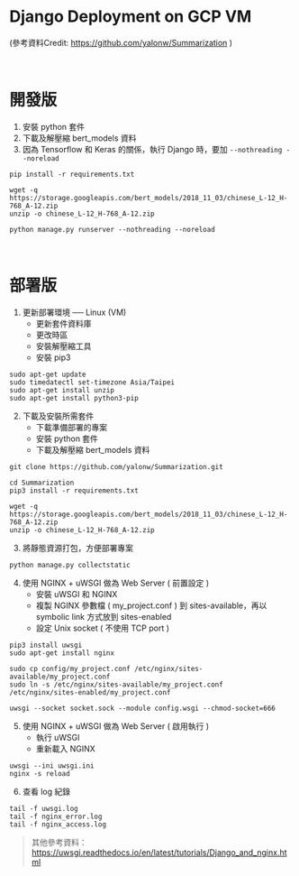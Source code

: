 # Django Deployment on GCP VM

(參考資料Credit: https://github.com/yalonw/Summarization )

<br>

# 開發版
1. 安裝 python 套件
1. 下載及解壓縮 bert_models 資料
1. 因為 Tensorflow 和 Keras 的關係，執行 Django 時，要加 `--nothreading --noreload`
```
pip install -r requirements.txt

wget -q https://storage.googleapis.com/bert_models/2018_11_03/chinese_L-12_H-768_A-12.zip
unzip -o chinese_L-12_H-768_A-12.zip

python manage.py runserver --nothreading --noreload
```

<br>

# 部署版

1. 更新部署環境 ── Linux (VM)
   - 更新套件資料庫
   - 更改時區
   - 安裝解壓縮工具
   - 安裝 pip3
```
sudo apt-get update
sudo timedatectl set-timezone Asia/Taipei
sudo apt-get install unzip
sudo apt-get install python3-pip
```

2. 下載及安裝所需套件
   - 下載準備部署的專案 
   - 安裝 python 套件
   - 下載及解壓縮 bert_models 資料
```
git clone https://github.com/yalonw/Summarization.git

cd Summarization
pip3 install -r requirements.txt

wget -q https://storage.googleapis.com/bert_models/2018_11_03/chinese_L-12_H-768_A-12.zip
unzip -o chinese_L-12_H-768_A-12.zip
```

3. 將靜態資源打包，方便部署專案
```
python manage.py collectstatic
```

4. 使用 NGINX + uWSGI 做為 Web Server ( 前置設定 )   
   - 安裝 uWSGI 和 NGINX
   - 複製 NGINX 參數檔 ( my_project.conf ) 到 sites-available，再以 symbolic link 方式放到 sites-enabled
   - 設定 Unix socket ( 不使用 TCP port )
```
pip3 install uwsgi
sudo apt-get install nginx

sudo cp config/my_project.conf /etc/nginx/sites-available/my_project.conf
sudo ln -s /etc/nginx/sites-available/my_project.conf /etc/nginx/sites-enabled/my_project.conf

uwsgi --socket socket.sock --module config.wsgi --chmod-socket=666
```

5. 使用 NGINX + uWSGI 做為 Web Server ( 啟用執行 ) 
   - 執行 uWSGI
   - 重新載入 NGINX
```
uwsgi --ini uwsgi.ini
nginx -s reload
```

6. 查看 log 紀錄
```
tail -f uwsgi.log
tail -f nginx_error.log
tail -f nginx_access.log
```

> 其他參考資料：https://uwsgi.readthedocs.io/en/latest/tutorials/Django_and_nginx.html

